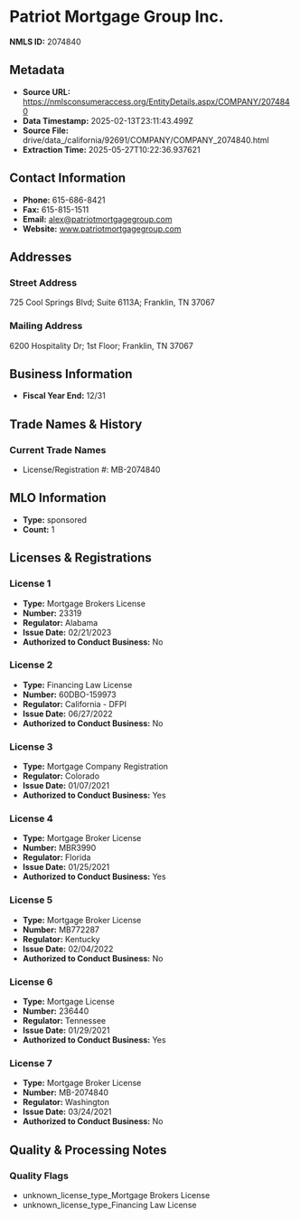 # Patriot Mortgage Group Inc.

**NMLS ID:** 2074840

## Metadata
- **Source URL:** https://nmlsconsumeraccess.org/EntityDetails.aspx/COMPANY/2074840
- **Data Timestamp:** 2025-02-13T23:11:43.499Z
- **Source File:** drive/data_/california/92691/COMPANY/COMPANY_2074840.html
- **Extraction Time:** 2025-05-27T10:22:36.937621

## Contact Information
- **Phone:** 615-686-8421
- **Fax:** 615-815-1511
- **Email:** alex@patriotmortgagegroup.com
- **Website:** www.patriotmortgagegroup.com

## Addresses
### Street Address
725 Cool Springs Blvd; Suite 6113A; Franklin, TN 37067

### Mailing Address
6200 Hospitality Dr; 1st Floor; Franklin, TN 37067

## Business Information
- **Fiscal Year End:** 12/31

## Trade Names & History
### Current Trade Names
- License/Registration #: MB-2074840

## MLO Information
- **Type:** sponsored
- **Count:** 1

## Licenses & Registrations

### License 1
- **Type:** Mortgage Brokers License
- **Number:** 23319
- **Regulator:** Alabama
- **Issue Date:** 02/21/2023
- **Authorized to Conduct Business:** No

### License 2
- **Type:** Financing Law License
- **Number:** 60DBO-159973
- **Regulator:** California - DFPI
- **Issue Date:** 06/27/2022
- **Authorized to Conduct Business:** No

### License 3
- **Type:** Mortgage Company Registration
- **Regulator:** Colorado
- **Issue Date:** 01/07/2021
- **Authorized to Conduct Business:** Yes

### License 4
- **Type:** Mortgage Broker License
- **Number:** MBR3990
- **Regulator:** Florida
- **Issue Date:** 01/25/2021
- **Authorized to Conduct Business:** Yes

### License 5
- **Type:** Mortgage Broker License
- **Number:** MB772287
- **Regulator:** Kentucky
- **Issue Date:** 02/04/2022
- **Authorized to Conduct Business:** No

### License 6
- **Type:** Mortgage License
- **Number:** 236440
- **Regulator:** Tennessee
- **Issue Date:** 01/29/2021
- **Authorized to Conduct Business:** Yes

### License 7
- **Type:** Mortgage Broker License
- **Number:** MB-2074840
- **Regulator:** Washington
- **Issue Date:** 03/24/2021
- **Authorized to Conduct Business:** No

## Quality & Processing Notes
### Quality Flags
- unknown_license_type_Mortgage Brokers License
- unknown_license_type_Financing Law License
